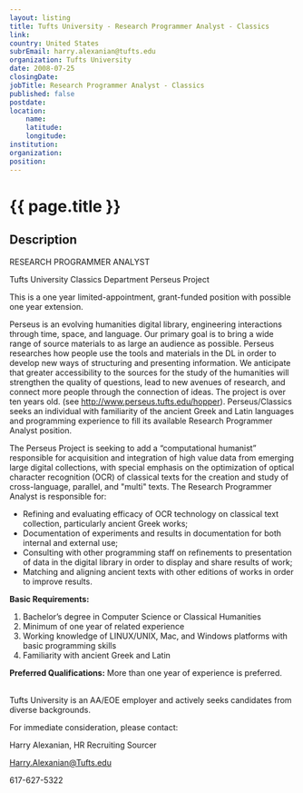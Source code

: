 ```yaml
---
layout: listing
title: Tufts University - Research Programmer Analyst - Classics
link:
country: United States
subrEmail: harry.alexanian@tufts.edu
organization: Tufts University 
date: 2008-07-25
closingDate: 
jobTitle: Research Programmer Analyst - Classics
published: false
postdate:
location:
	name: 
	latitude: 
	longitude: 
institution: 
organization: 
position: 
--- 
```



# {{ page.title }}

## Description






<P>

RESEARCH PROGRAMMER ANALYST  <p> Tufts University Classics Department Perseus Project <p> 
This is a one year limited-appointment, grant-funded position with possible one year extension.</b> <p>Perseus is an evolving humanities digital library, engineering interactions through time, space, and language. Our primary goal is to bring a wide range of source materials to as large an audience as possible. Perseus researches how people use the tools and materials in the DL in order to develop new ways of structuring and presenting information. We anticipate that greater accessibility to the sources for the study of the humanities will strengthen the quality of questions, lead to new avenues of research, and connect more people through the connection of ideas. The project is over ten years old. (see http://www.perseus.tufts.edu/hopper). Perseus/Classics seeks an individual with familiarity of the ancient Greek and Latin languages and programming experience to fill its available Research Programmer Analyst position.</p> The Perseus Project is seeking to add a “computational humanist” responsible for acquisition and integration of high value data from emerging large digital collections, with special emphasis on the optimization of optical character recognition (OCR) of classical texts for the creation and study of cross-language, parallel, and "multi" texts. The Research Programmer Analyst is responsible for: <UL> <LI>Refining and evaluating efficacy of OCR technology on classical text collection, particularly ancient Greek works; <LI>Documentation of experiments and results in documentation for both internal and external use; <LI>Consulting with other programming staff on refinements to presentation of data in the digital library in order to display and share results of work; <LI>Matching and aligning ancient texts with other editions of works in order to improve results.</UL> <b>Basic Requirements:</b><OL> <LI>Bachelor’s degree in Computer Science or Classical Humanities <LI>Minimum of one year of related experience <LI>Working knowledge of LINUX/UNIX, Mac, and Windows platforms with basic programming skills <LI>Familiarity with ancient Greek and Latin</OL> <p><b>Preferred Qualifications:</b> More than one year of experience is preferred. </p>   
Tufts University is an AA/EOE employer and actively seeks candidates from diverse backgrounds.

For immediate consideration, please contact: <P> 
Harry Alexanian, HR Recruiting Sourcer <P>
Harry.Alexanian@Tufts.edu <P>
617-627-5322

</P>
